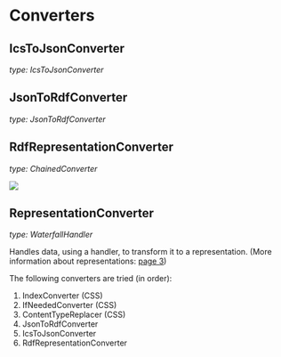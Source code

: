 # Converters

## IcsToJsonConverter

_type: IcsToJsonConverter_

## JsonToRdfConverter

_type: JsonToRdfConverter_

## RdfRepresentationConverter

_type: ChainedConverter_

[![](https://mermaid.ink/img/eyJjb2RlIjoiZ3JhcGggTFJcbiAgICBBW0lDU10gLS0-IHxJY3NUb0pzb25Db252ZXJ0ZXJ8QihKU09OKVxuICAgIEIgLS0-IHxKc29uVG9SZGZDb252ZXJ0ZXJ8QyhSREYpIiwibWVybWFpZCI6eyJ0aGVtZSI6ImRlZmF1bHQifSwidXBkYXRlRWRpdG9yIjpmYWxzZSwiYXV0b1N5bmMiOnRydWUsInVwZGF0ZURpYWdyYW0iOmZhbHNlfQ)](https://mermaid-js.github.io/mermaid-live-editor/edit/##eyJjb2RlIjoiZ3JhcGggTFJcbiAgICBBW0lDU10gLS0-IHxJY3NUb0pzb25Db252ZXJ0ZXJ8QihKU09OKVxuICAgIEIgLS0-IHxKc29uVG9SZGZDb252ZXJ0ZXJ8QyhSRCkiLCJtZXJtYWlkIjoie1xuICBcInRoZW1lXCI6IFwiZGVmYXVsdFwiXG59IiwidXBkYXRlRWRpdG9yIjpmYWxzZSwiYXV0b1N5bmMiOnRydWUsInVwZGF0ZURpYWdyYW0iOmZhbHNlfQ)

## RepresentationConverter

_type: WaterfallHandler_

Handles data, using a handler, to transform it to a representation. (More information about representations: [page 3](https://rubenverborgh.github.io/solid-server-architecture/solid-architecture-v1-3-0.pdf))

The following converters are tried (in order):

1. IndexConverter (CSS)
2. IfNeededConverter (CSS)
3. ContentTypeReplacer (CSS)
4. JsonToRdfConverter
5. IcsToJsonConverter
6. RdfRepresentationConverter
